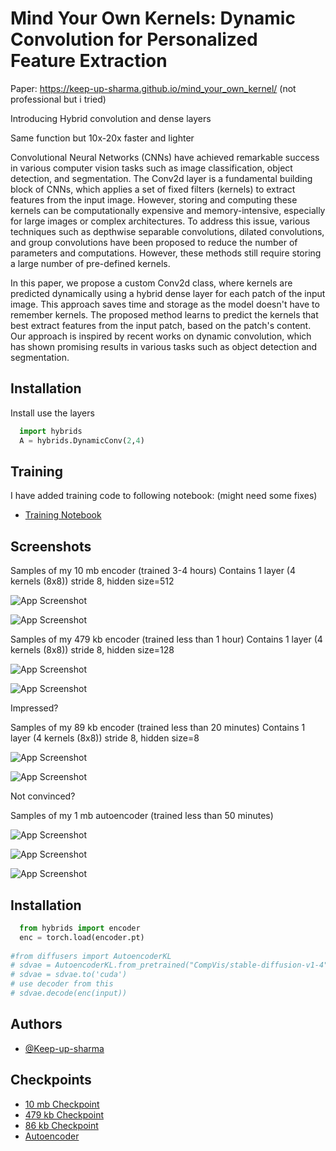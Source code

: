 
# Mind Your Own Kernels: Dynamic Convolution for Personalized Feature Extraction

Paper: https://keep-up-sharma.github.io/mind_your_own_kernel/
(not professional but i tried)


Introducing Hybrid convolution and dense layers

Same function but 10x-20x faster and lighter

Convolutional Neural Networks (CNNs) have achieved remarkable success in various computer vision tasks such as image classification, object detection, and segmentation. The Conv2d layer is a fundamental building block of CNNs, which applies a set of fixed filters (kernels) to extract features from the input image. However, storing and computing these kernels can be computationally expensive and memory-intensive, especially for large images or complex architectures. To address this issue, various techniques such as depthwise separable convolutions, dilated convolutions, and group convolutions have been proposed to reduce the number of parameters and computations. However, these methods still require storing a large number of pre-defined kernels.

In this paper, we propose a custom Conv2d class, where kernels are predicted dynamically using a hybrid dense layer for each patch of the input image. This approach saves time and storage as the model doesn't have to remember kernels. The proposed method learns to predict the kernels that best extract features from the input patch, based on the patch's content. Our approach is inspired by recent works on dynamic convolution, which has shown promising results in various tasks such as object detection and segmentation.

## Installation

Install use the layers

```python
  import hybrids
  A = hybrids.DynamicConv(2,4)
```

## Training 

I have added training  code to following notebook:
(might need some fixes)
- [Training Notebook](https://www.kaggle.com/code/keepupsharma/lw-encoder)

    
## Screenshots
Samples of my 10 mb encoder (trained 3-4 hours)
Contains 1 layer (4 kernels (8x8)) stride 8, hidden size=512

![App Screenshot](https://github.com/Keep-up-sharma/Dynamic-Layers/blob/main/light%20(1).png?raw=true)


![App Screenshot](https://github.com/Keep-up-sharma/Dynamic-Layers/blob/main/light.png?raw=true)

Samples of my 479 kb encoder (trained less than 1 hour)
Contains 1 layer (4 kernels (8x8)) stride 8, hidden size=128

![App Screenshot](https://github.com/Keep-up-sharma/Dynamic-Layers/blob/main/final%20(1).png?raw=true)


![App Screenshot](https://github.com/Keep-up-sharma/Dynamic-Layers/blob/main/final.png?raw=true)

Impressed? 

Samples of my 89 kb encoder (trained less than 20 minutes)
Contains 1 layer (4 kernels (8x8)) stride 8, hidden size=8

![App Screenshot](https://github.com/Keep-up-sharma/Dynamic-Layers/blob/main/vlight%20(1).png?raw=true)

![App Screenshot](https://github.com/Keep-up-sharma/Dynamic-Layers/blob/main/vlight%20(2).png?raw=true)

Not convinced? 

Samples of my 1 mb autoencoder (trained less than 50 minutes)

![App Screenshot](https://github.com/Keep-up-sharma/Dynamic-Layers/blob/main/result%20(3).png?raw=true)

![App Screenshot](https://github.com/Keep-up-sharma/Dynamic-Layers/blob/main/result%20(4).png?raw=true)

![App Screenshot](https://github.com/Keep-up-sharma/Dynamic-Layers/blob/main/result%20(5).png?raw=true)

## Installation

```python
  from hybrids import encoder
  enc = torch.load(encoder.pt)
  
#from diffusers import AutoencoderKL
# sdvae = AutoencoderKL.from_pretrained("CompVis/stable-diffusion-v1-4", subfolder="vae")
# sdvae = sdvae.to('cuda')
# use decoder from this
# sdvae.decode(enc(input))
```

## Authors

- [@Keep-up-sharma](https://www.github.com/Keep-up-sharma)

## Checkpoints

- [10 mb Checkpoint](https://github.com/Keep-up-sharma/Dynamic-Layers/blob/main/encoder%20(1).pt?raw=true)
- [479 kb Checkpoint](https://github.com/Keep-up-sharma/Dynamic-Layers/blob/main/lightencoder.pt?raw=true)
- [86 kb Checkpoint](https://github.com/Keep-up-sharma/Dynamic-Layers/blob/main/lightencoder%20(3).pt?raw=true)
- [Autoencoder](https://github.com/Keep-up-sharma/Faster-and-More-efficient-hybrid-layers/raw/main/autoencoder%20(1).pt)
